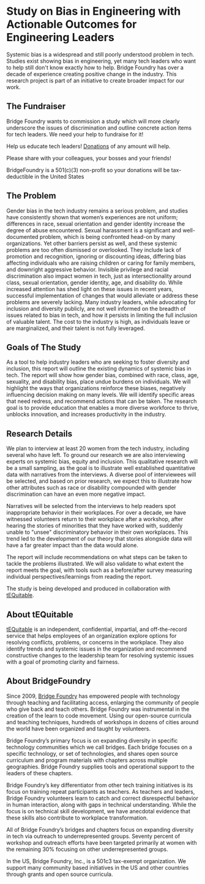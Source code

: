 # Study on Bias in Engineering with Actionable Outcomes for Engineering Leaders

Systemic bias is a widespread and still poorly understood problem in tech. Studies exist showing bias in engineering, yet many tech leaders who want to help still don't know exactly how to help.
Bridge Foundry has over a decade of experience creating positive change in the industry.
This research project is part of an initiative to create broader impact for our work.

## The Fundraiser

Bridge Foundry wants to commission a study which will more clearly underscore the issues of discrimination and outline concrete action items for tech leaders. We need your help to fundraise for it!

Help us educate tech leaders! [Donations](https://secure.givelively.org/donate/bridge-foundry-inc/help-commission-a-study-on-bias-in-engineering) of any amount will help. 

Please share with your colleagues, your bosses and your friends! 

BridgeFoundry is a 501(c)(3) non-profit so your donations will be tax-deductible in the United States


## The Problem
Gender bias in the tech industry remains a serious problem, and studies have consistently shown that women’s experiences are not uniform; differences in race, sexual orientation and gender identity increase the degree of abuse encountered. Sexual harassment is a significant and well-documented problem, which is being confronted head-on by many organizations. Yet other barriers persist as well, and these systemic problems are too often dismissed or overlooked. They include lack of promotion and recognition, ignoring or discounting ideas, differing bias affecting individuals who are raising children or caring for family members, and downright aggressive behavior. Invisible privilege and racial discrimination also impact women in tech, just as intersectionality around class, sexual orientation, gender identity, age, and disability do. While increased attention has shed light on these issues in recent years, successful implementation of changes that would alleviate or address these problems are severely lacking. Many industry leaders, while advocating for inclusion and diversity publicly, are not well informed on the breadth of issues related to bias in tech, and how it persists in limiting the full inclusion of valuable talent. The cost to the industry is high, as individuals leave or are marginalized, and their talent is not fully leveraged.

## Goals of The Study
As a tool to help industry leaders who are seeking to foster diversity and inclusion, this report will outline the existing dynamics of systemic bias in tech. The report will show how gender bias, combined with race, class, age, sexuality, and disability bias, place undue burdens on individuals. We will highlight the ways that organizations reinforce these biases, negatively influencing decision making on many levels. We will identify specific areas that need redress, and recommend actions that can be taken. The research goal is to provide education that enables a more diverse workforce to thrive, unblocks innovation, and increases productivity in the industry.

## Research Details
We plan to interview at least 20 women from the tech industry, including several who have left. To ground our research we are also interviewing experts on systemic bias, equity and 
inclusion. This qualitative research will be a small sampling, as the goal is to illustrate well established quantitative data with narratives from the interviews. A diverse pool of interviewees will be selected, and based on prior research, we expect this to illustrate how other attributes such as race or disability compounded with gender discrimination can have an even more negative impact. 

Narratives will be selected from the interviews to help readers spot inappropriate behavior in their workplaces. For over a decade, we have witnessed volunteers return to their workplace after a workshop, after hearing the stories of minorities that they have worked with, suddenly unable to "unsee" discriminatory behavior in their own workplaces. This trend led to the development of our theory that stories alongside data will have a far greater impact than the data would alone.

The report will include recommendations on what steps can be taken to tackle the problems illustrated. We will also validate to what extent the report meets the goal, with tools such as a before/after survey measuring individual perspectives/learnings from reading the report.

The study is being developed and produced in collaboration with [tEQuitable](https://www.tequitable.com/).

## About tEQuitable
[tEQuitable](https://www.tequitable.com/) is an independent, confidential, impartial, and off-the-record service that helps employees of an organization explore options for resolving conflicts, problems, or concerns in the workplace. They also identify trends and systemic issues in the organization and recommend constructive changes to the leadership team for resolving systemic issues with a goal of promoting clarity and fairness.


## About BridgeFoundry
Since 2009, [Bridge Foundry](https://bridgefoundry.org/) has empowered people with technology through teaching and facilitating access, enlarging the community of people who give back and teach others. Bridge Foundry was instrumental in the creation of the learn to code movement. Using our open-source curricula and teaching techniques, hundreds of workshops in dozens of cities around the world have been organized and taught by volunteers.

Bridge Foundry’s primary focus is on expanding diversity in specific technology communities which we call bridges. Each bridge focuses on a specific technology, or set of technologies, and shares open source curriculum and program materials with chapters across multiple geographies. Bridge Foundry supplies tools and operational support to the leaders of these chapters.

Bridge Foundry’s key differentiator from other tech training initiatives is its focus on training repeat participants as teachers. As teachers and leaders, Bridge Foundry volunteers learn to catch and correct disrespectful behavior in human interaction, along with gaps in technical understanding. While the focus is on technical skill development, we have anecdotal evidence that these skills also contribute to workplace transformation.

All of Bridge Foundry’s bridges and chapters focus on expanding diversity in tech via outreach to underrepresented groups. Seventy percent of workshop and outreach efforts have been targeted primarily at women with the remaining 30% focusing on other underrepresented groups.

In the US, Bridge Foundry, Inc., is a 501c3 tax-exempt organization. We support many community based initiatives in the US and other countries through grants and open source curricula.
